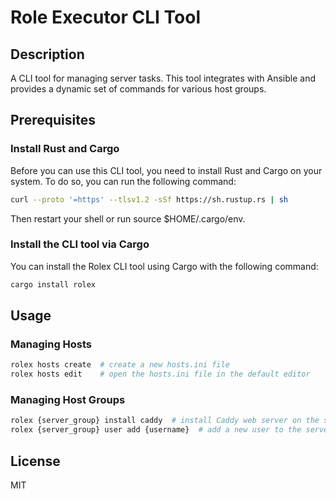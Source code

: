 # Role Executor CLI Tool

## Description

A CLI tool for managing server tasks. This tool integrates with Ansible and provides a dynamic set of commands for various host groups.

## Prerequisites

### Install Rust and Cargo

Before you can use this CLI tool, you need to install Rust and Cargo on your system.
To do so, you can run the following command:

```bash
curl --proto '=https' --tlsv1.2 -sSf https://sh.rustup.rs | sh
```

Then restart your shell or run source $HOME/.cargo/env.

### Install the CLI tool via Cargo

You can install the Rolex CLI tool using Cargo with the following command:

```bash
cargo install rolex
```

## Usage

### Managing Hosts

```bash
rolex hosts create  # create a new hosts.ini file
rolex hosts edit    # open the hosts.ini file in the default editor
```

### Managing Host Groups

```bash
rolex {server_group} install caddy  # install Caddy web server on the selected host group
rolex {server_group} user add {username}  # add a new user to the server
```

## License

MIT
